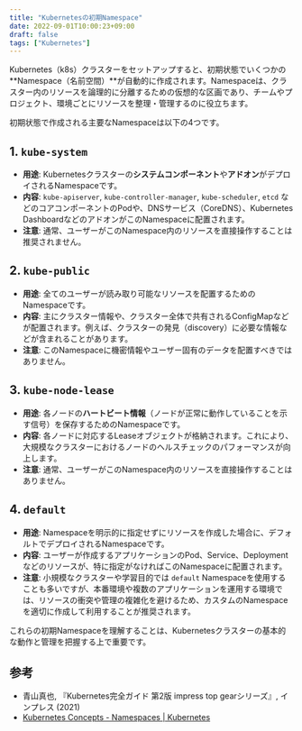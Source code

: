 ```yaml
---
title: "Kubernetesの初期Namespace"
date: 2022-09-01T10:00:23+09:00
draft: false
tags: ["Kubernetes"] 
---
```

<!--more-->
Kubernetes（k8s）クラスターをセットアップすると、初期状態でいくつかの**Namespace（名前空間）**が自動的に作成されます。Namespaceは、クラスター内のリソースを論理的に分離するための仮想的な区画であり、チームやプロジェクト、環境ごとにリソースを整理・管理するのに役立ちます。

初期状態で作成される主要なNamespaceは以下の4つです。

## 1. `kube-system`

-   **用途**: Kubernetesクラスターの**システムコンポーネント**や**アドオン**がデプロイされるNamespaceです。
-   **内容**: `kube-apiserver`, `kube-controller-manager`, `kube-scheduler`, `etcd` などのコアコンポーネントのPodや、DNSサービス（CoreDNS）、Kubernetes DashboardなどのアドオンがこのNamespaceに配置されます。
-   **注意**: 通常、ユーザーがこのNamespace内のリソースを直接操作することは推奨されません。

## 2. `kube-public`

-   **用途**: 全てのユーザーが読み取り可能なリソースを配置するためのNamespaceです。
-   **内容**: 主にクラスター情報や、クラスター全体で共有されるConfigMapなどが配置されます。例えば、クラスターの発見（discovery）に必要な情報などが含まれることがあります。
-   **注意**: このNamespaceに機密情報やユーザー固有のデータを配置すべきではありません。

## 3. `kube-node-lease`

-   **用途**: 各ノードの**ハートビート情報**（ノードが正常に動作していることを示す信号）を保存するためのNamespaceです。
-   **内容**: 各ノードに対応するLeaseオブジェクトが格納されます。これにより、大規模なクラスターにおけるノードのヘルスチェックのパフォーマンスが向上します。
-   **注意**: 通常、ユーザーがこのNamespace内のリソースを直接操作することはありません。

## 4. `default`

-   **用途**: Namespaceを明示的に指定せずにリソースを作成した場合に、デフォルトでデプロイされるNamespaceです。
-   **内容**: ユーザーが作成するアプリケーションのPod、Service、Deploymentなどのリソースが、特に指定がなければこのNamespaceに配置されます。
-   **注意**: 小規模なクラスターや学習目的では `default` Namespaceを使用することも多いですが、本番環境や複数のアプリケーションを運用する環境では、リソースの衝突や管理の複雑化を避けるため、カスタムのNamespaceを適切に作成して利用することが推奨されます。

これらの初期Namespaceを理解することは、Kubernetesクラスターの基本的な動作と管理を把握する上で重要です。

## 参考
-   青山真也, 『Kubernetes完全ガイド 第2版 impress top gearシリーズ』, インプレス (2021)
-   [Kubernetes Concepts - Namespaces | Kubernetes](https://kubernetes.io/docs/concepts/overview/working-with-objects/namespaces/)
